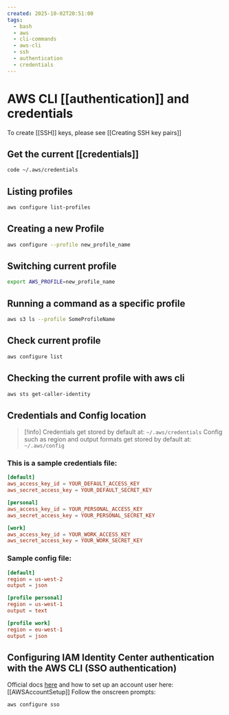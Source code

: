 ```yaml
---
created: 2025-10-02T20:51:00
tags:
  - bash
  - aws
  - cli-commands
  - aws-cli
  - ssh
  - authentication
  - credentials
---
```

# AWS CLI [[authentication]] and credentials

To create [[SSH]] keys, please see [[Creating SSH key pairs]]
## Get the current [[credentials]]
```bash
code ~/.aws/credentials
```

## Listing profiles
```bash
aws configure list-profiles
```
## Creating a new Profile
```bash
aws configure --profile new_profile_name
```

## Switching current profile
```bash
export AWS_PROFILE=new_profile_name
```
## Running a command as a specific profile
```bash
aws s3 ls --profile SomeProfileName
```
## Check current profile
```bash
aws configure list
```

## Checking the current profile with aws cli

```bash
aws sts get-caller-identity
```


## Credentials and Config location

>[!info]
Credentials get stored  by default at: `~/.aws/credentials`
Config such as region and output formats get stored by default at: `~/.aws/config`
### This is a sample credentials file:
```toml
[default]
aws_access_key_id = YOUR_DEFAULT_ACCESS_KEY
aws_secret_access_key = YOUR_DEFAULT_SECRET_KEY

[personal]
aws_access_key_id = YOUR_PERSONAL_ACCESS_KEY
aws_secret_access_key = YOUR_PERSONAL_SECRET_KEY

[work]
aws_access_key_id = YOUR_WORK_ACCESS_KEY
aws_secret_access_key = YOUR_WORK_SECRET_KEY
```

### Sample config file:
```toml
[default]
region = us-west-2
output = json

[profile personal]
region = us-west-1
output = text

[profile work]
region = eu-west-1
output = json
```

## Configuring IAM Identity Center authentication with the AWS CLI (SSO authentication)

Official docs [here](https://docs.aws.amazon.com/cli/latest/userguide/cli-configure-sso.html) and how to set up an account user here: [[AWSAccountSetup]]
Follow the onscreen prompts:

```bash
aws configure sso
```

